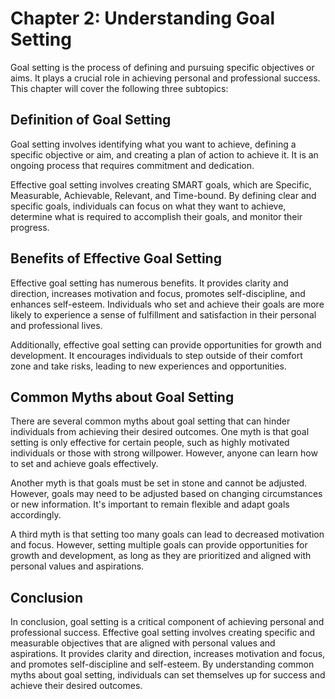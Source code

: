 Chapter 2: Understanding Goal Setting
=====================================

Goal setting is the process of defining and pursuing specific objectives or aims. It plays a crucial role in achieving personal and professional success. This chapter will cover the following three subtopics:

Definition of Goal Setting
--------------------------

Goal setting involves identifying what you want to achieve, defining a specific objective or aim, and creating a plan of action to achieve it. It is an ongoing process that requires commitment and dedication.

Effective goal setting involves creating SMART goals, which are Specific, Measurable, Achievable, Relevant, and Time-bound. By defining clear and specific goals, individuals can focus on what they want to achieve, determine what is required to accomplish their goals, and monitor their progress.

Benefits of Effective Goal Setting
----------------------------------

Effective goal setting has numerous benefits. It provides clarity and direction, increases motivation and focus, promotes self-discipline, and enhances self-esteem. Individuals who set and achieve their goals are more likely to experience a sense of fulfillment and satisfaction in their personal and professional lives.

Additionally, effective goal setting can provide opportunities for growth and development. It encourages individuals to step outside of their comfort zone and take risks, leading to new experiences and opportunities.

Common Myths about Goal Setting
-------------------------------

There are several common myths about goal setting that can hinder individuals from achieving their desired outcomes. One myth is that goal setting is only effective for certain people, such as highly motivated individuals or those with strong willpower. However, anyone can learn how to set and achieve goals effectively.

Another myth is that goals must be set in stone and cannot be adjusted. However, goals may need to be adjusted based on changing circumstances or new information. It's important to remain flexible and adapt goals accordingly.

A third myth is that setting too many goals can lead to decreased motivation and focus. However, setting multiple goals can provide opportunities for growth and development, as long as they are prioritized and aligned with personal values and aspirations.

Conclusion
----------

In conclusion, goal setting is a critical component of achieving personal and professional success. Effective goal setting involves creating specific and measurable objectives that are aligned with personal values and aspirations. It provides clarity and direction, increases motivation and focus, and promotes self-discipline and self-esteem. By understanding common myths about goal setting, individuals can set themselves up for success and achieve their desired outcomes.
